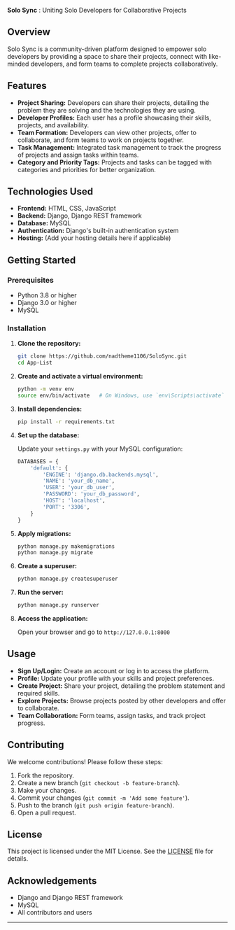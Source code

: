 **Solo Sync** : Uniting Solo Developers for Collaborative Projects

## Overview

Solo Sync is a community-driven platform designed to empower solo developers by providing a space to share their projects, connect with like-minded developers, and form teams to complete projects collaboratively.

## Features

- **Project Sharing:** Developers can share their projects, detailing the problem they are solving and the technologies they are using.
- **Developer Profiles:** Each user has a profile showcasing their skills, projects, and availability.
- **Team Formation:** Developers can view other projects, offer to collaborate, and form teams to work on projects together.
- **Task Management:** Integrated task management to track the progress of projects and assign tasks within teams.
- **Category and Priority Tags:** Projects and tasks can be tagged with categories and priorities for better organization.

## Technologies Used

- **Frontend:** HTML, CSS, JavaScript
- **Backend:** Django, Django REST framework
- **Database:** MySQL
- **Authentication:** Django's built-in authentication system
- **Hosting:** (Add your hosting details here if applicable)

## Getting Started

### Prerequisites

- Python 3.8 or higher
- Django 3.0 or higher
- MySQL

### Installation

1. **Clone the repository:**

   ```bash
   git clone https://github.com/nadtheme1106/SoloSync.git
   cd App-List
   ```

2. **Create and activate a virtual environment:**

   ```bash
   python -m venv env
   source env/bin/activate   # On Windows, use `env\Scripts\activate`
   ```

3. **Install dependencies:**

   ```bash
   pip install -r requirements.txt
   ```

4. **Set up the database:**

   Update your `settings.py` with your MySQL configuration:

   ```python
   DATABASES = {
       'default': {
           'ENGINE': 'django.db.backends.mysql',
           'NAME': 'your_db_name',
           'USER': 'your_db_user',
           'PASSWORD': 'your_db_password',
           'HOST': 'localhost',
           'PORT': '3306',
       }
   }
   ```

5. **Apply migrations:**

   ```bash
   python manage.py makemigrations
   python manage.py migrate
   ```

6. **Create a superuser:**

   ```bash
   python manage.py createsuperuser
   ```

7. **Run the server:**

   ```bash
   python manage.py runserver
   ```

8. **Access the application:**

   Open your browser and go to `http://127.0.0.1:8000`

## Usage

- **Sign Up/Login:** Create an account or log in to access the platform.
- **Profile:** Update your profile with your skills and project preferences.
- **Create Project:** Share your project, detailing the problem statement and required skills.
- **Explore Projects:** Browse projects posted by other developers and offer to collaborate.
- **Team Collaboration:** Form teams, assign tasks, and track project progress.

## Contributing

We welcome contributions! Please follow these steps:

1. Fork the repository.
2. Create a new branch (`git checkout -b feature-branch`).
3. Make your changes.
4. Commit your changes (`git commit -m 'Add some feature'`).
5. Push to the branch (`git push origin feature-branch`).
6. Open a pull request.

## License

This project is licensed under the MIT License. See the [LICENSE](LICENSE) file for details.

## Acknowledgements

- Django and Django REST framework
- MySQL
- All contributors and users

---
